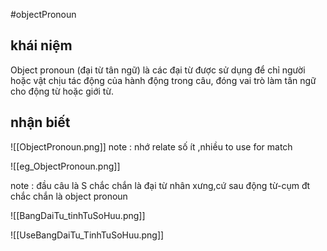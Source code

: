 #objectPronoun


## khái niệm 
Object pronoun (đại từ tân ngữ) là các đại từ được sử dụng để chỉ người hoặc vật chịu tác động của hành động trong câu, đóng vai trò làm tân ngữ cho động từ hoặc giới từ.

## nhận biết
![[ObjectPronoun.png]]
note : nhớ relate số ít ,nhiều to use for match

![[eg_ObjectPronoun.png]]

note : đầu câu là S chắc chắn là đại từ nhân xưng,cứ sau động từ-cụm đt chắc chắn là object pronoun


![[BangDaiTu_tinhTuSoHuu.png]]

![[UseBangDaiTu_TinhTuSoHuu.png]]